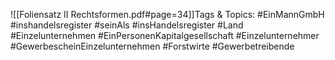 
![[Foliensatz II Rechtsformen.pdf#page=34]]Tags & Topics:
   #EinMannGmbH
   #inshandelsregister
   #seinAls
   #insHandelsregister
   #Land
   #Einzelunternehmen
   #EinPersonenKapitalgesellschaft
   #Einzelunternehmer
   #GewerbescheinEinzelunternehmen
   #Forstwirte
   #Gewerbetreibende